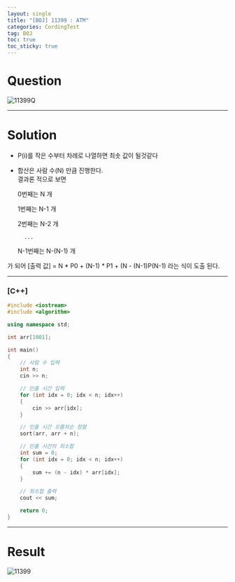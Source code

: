 ```yaml
---
layout: single
title: "[BOJ] 11399 : ATM"
categories: CordingTest
tag: BOJ
toc: true
toc_sticky: true
---
```


# Question
![11399Q](https://user-images.githubusercontent.com/97664446/169690433-52ffe891-f145-4958-9d1a-4622d1e65fb5.PNG)

***

# Solution
- P(i)를 작은 수부터 차례로 나열하면 최솟 값이 될것같다 <br>
- 합산은 사람 수(N) 만큼 진행한다. <br>
결과론 적으로 보면

  0번째는 N 개

  1번째는 N-1 개

  2번째는 N-2 개

        ... 

  N-1번째는 N-(N-1) 개
  
가 되어 [출력 값] = N * P0 + (N-1) * P1 + (N - (N-1)P(N-1) 라는 식이 도출 된다.

***

### [C++]

```c++
#include <iostream>
#include <algorithm>

using namespace std;

int arr[1001];

int main()
{
	// 사람 수 입력
	int n;
	cin >> n;

	// 인출 시간 입력
	for (int idx = 0; idx < n; idx++)
	{
		cin >> arr[idx];
	}

	// 인출 시간 오름차순 정렬
	sort(arr, arr + n);

	// 인출 시간의 최소합
	int sum = 0;
	for (int idx = 0; idx < n; idx++)
	{
		sum += (n - idx) * arr[idx];
	}

	// 최소합 출력
	cout << sum;

	return 0;
}
```

***

# Result
![11399](https://user-images.githubusercontent.com/97664446/173351286-f4db2780-94ef-4604-a159-5e4e772ea23f.PNG)
